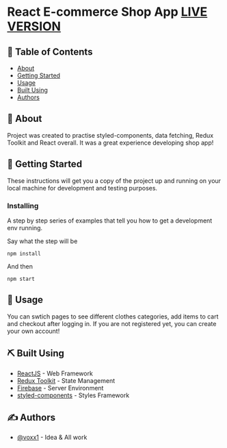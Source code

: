 # React E-commerce Shop App [LIVE VERSION](https://lighthearted-dragon-d35c6e.netlify.app/)

## 📝 Table of Contents
- [About](#about)
- [Getting Started](#getting_started)
- [Usage](#usage)
- [Built Using](#built_using)
- [Authors](#authors)

## 🧐 About <a name = "about"></a>
Project was created to practise styled-components, data fetching, Redux Toolkit and React overall. It was a great experience developing shop app!

## 🏁 Getting Started <a name = "getting_started"></a>
These instructions will get you a copy of the project up and running on your local machine for development and testing purposes.

### Installing
A step by step series of examples that tell you how to get a development env running.

Say what the step will be

```
npm install
```

And then

```
npm start
```

## 🎈 Usage <a name="usage"></a>
You can swtich pages to see different clothes categories, add items to cart and checkout after logging in. If you are not registered yet, you can create your own account!


## ⛏️ Built Using <a name = "built_using"></a>
- [ReactJS](https://reactjs.org/) - Web Framework
- [Redux Toolkit](https://redux-toolkit.js.org/) - State Management
- [Firebase](https://firebase.google.com/) - Server Environment
- [styled-components](https://styled-components.com/) - Styles Framework

## ✍️ Authors <a name = "authors"></a>
- [@voxx1](https://github.com/voxx1) - Idea & All work

